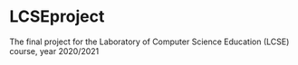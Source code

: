 # LCSEproject
The final project for the Laboratory of Computer Science Education (LCSE) course, year 2020/2021

